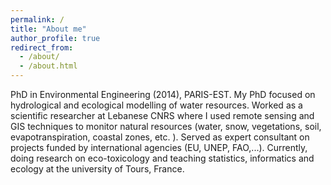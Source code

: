 ```yaml
---
permalink: /
title: "About me"
author_profile: true
redirect_from: 
  - /about/
  - /about.html
---
```


PhD in Environmental Engineering (2014), PARIS-EST. My PhD focused on hydrological and ecological modelling of water resources. Worked as a scientific researcher at Lebanese CNRS where I used remote sensing and GIS techniques to monitor natural resources (water, snow, vegetations, soil, evapotranspiration, coastal zones, etc. ). Served as expert consultant on projects funded by international agencies (EU, UNEP, FAO,...). Currently, doing research on eco-toxicology and teaching statistics, informatics and ecology at the university of Tours, France.
